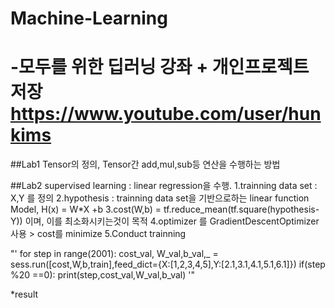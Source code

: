 # Machine-Learning
-모두를 위한 딥러닝 강좌 + 개인프로젝트 저장
https://www.youtube.com/user/hunkims
=================================================================

##Lab1
Tensor의 정의, Tensor간 add,mul,sub등 연산을 수행하는 방법

##Lab2
supervised learning : linear regression을 수행.
1.trainning data set : X,Y 를 정의
2.hypothesis : trainning data set을 기반으로하는 linear function Model, H(x) = W*X +b
3.cost(W,b) = tf.reduce_mean(tf.square(hypothesis-Y)) 이며, 이를 최소화시키는것이 목적
4.optimizer 를 GradientDescentOptimizer 사용 > cost를 minimize
5.Conduct trainning

"'
for step in range(2001):
	cost_val, W_val,b_val,_ = sess.run([cost,W,b,train],feed_dict={X:[1,2,3,4,5],Y:[2.1,3.1,4.1,5.1,6.1]})
	if(step %20 ==0):
		print(step,cost_val,W_val,b_val)
'"

*result
